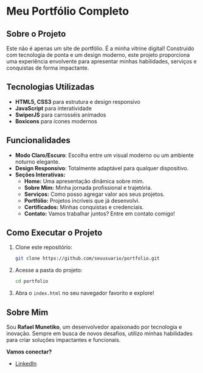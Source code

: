 # Meu Portfólio Completo

## Sobre o Projeto
Este não é apenas um site de portfólio. É a minha vitrine digital! Construído com tecnologia de ponta e um design moderno, este projeto proporciona uma experiência envolvente para apresentar minhas habilidades, serviços e conquistas de forma impactante.

## Tecnologias Utilizadas
- **HTML5, CSS3** para estrutura e design responsivo
- **JavaScript** para interatividade
- **SwiperJS** para carrosséis animados
- **Boxicons** para ícones modernos

## Funcionalidades
- **Modo Claro/Escuro**: Escolha entre um visual moderno ou um ambiente noturno elegante.
- **Design Responsivo**: Totalmente adaptável para qualquer dispositivo.
- **Seções Interativas:**
  - **Home:** Uma apresentação dinâmica sobre mim.
  - **Sobre Mim:** Minha jornada profissional e trajetória.
  - **Serviços:** Como posso agregar valor aos seus projetos.
  - **Portfólio:** Projetos incríveis que já desenvolvi.
  - **Certificados:** Minhas conquistas e credenciais.
  - **Contato:** Vamos trabalhar juntos? Entre em contato comigo!

## Como Executar o Projeto
1. Clone este repositório:
   ```sh
   git clone https://github.com/seuusuario/portfolio.git
   ```
2. Acesse a pasta do projeto:
   ```sh
   cd portfolio
   ```
3. Abra o `index.html` no seu navegador favorito e explore!

## Sobre Mim
Sou **Rafael Munetiko**, um desenvolvedor apaixonado por tecnologia e inovação. Sempre em busca de novos desafios, utilizo minhas habilidades para criar soluções impactantes e funcionais. 

**Vamos conectar?**
- [LinkedIn](https://www.linkedin.com/in/rafaelmunetiko)
